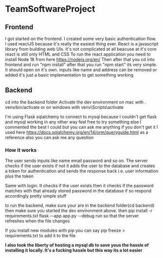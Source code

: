 # TeamSoftwareProject

## Frontend
I got started on the frontend. I created some very basic authentication flow. I used reactJS because it's really the easiest thing ever. React is a javascript library from building web UIs. It's not complicated at all beacuse at it's core react is still only HTML and CSS
To run the react application you need to install 
Node 18 from here https://nodejs.org/en/
Then after that you cd into frontend and run "npm install"
after that you run "npm start" its very simple. It should open on it's own.
inputs like name and address can be removed or added it's just a basic implementation to get something working

## Backend
cd into the backend folder
Activate the dev environment on mac with 
. venv/bin/activate
or on windows with
venv\Scripts\activate

I'm using Flask sqlalchemy to connect to mysql because I couldn't get flask and mysql working in any other way
feel free to try something else
I commented the best I could but you can ask me anything if you don't get it
I used here https://docs.sqlalchemy.org/en/14/orm/queryguide.html as a reference also you can ask me any question

### How it works
The user sends inputs like name email password and so on. The server checks if the user exists if not it adds the user to the database and creates a token for authentication and sends the response back i.e. user information plus the token

Same with login. It checks if the user exists then it checks if the password matches with that already stored password in the database if so respond accordingly pretty simple stuff

to run the backend, make sure your are in the backend folder(cd backend) then make sure you started the dev environment above. then
pip install -r requirements.txt
flask --app app.py --debug run
so that the server refreshes when the file changes

If you install new modules with pip you can say pip freeze > requirements.txt to add it to the file

**I also took the liberty of hosting a mysql db to save yous the hassle of installing it locally. It's a fucking hassle but this way its a lot easier**


